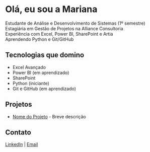 # Olá, eu sou a Mariana 

Estudante de Análise e Desenvolvimento de Sistemas (1º semestre)  
Estagiária em Gestão de Projetos na Alliance Consultoria  
Experiência com Excel, Power BI, SharePoint e Artia  
Aprendendo Python e Git/GitHub

## Tecnologias que domino
- Excel Avançado
- Power BI (em aprendizado)
- SharePoint
- Python (iniciante)
- Git e GitHub (em aprendizado)

## Projetos
- [ Nome do Projeto](link-do-repositorio) - Breve descrição

## Contato
[LinkedIn](https://www.linkedin.com/in/seuusuario) | [Email](mailto:seuemail@example.com)
